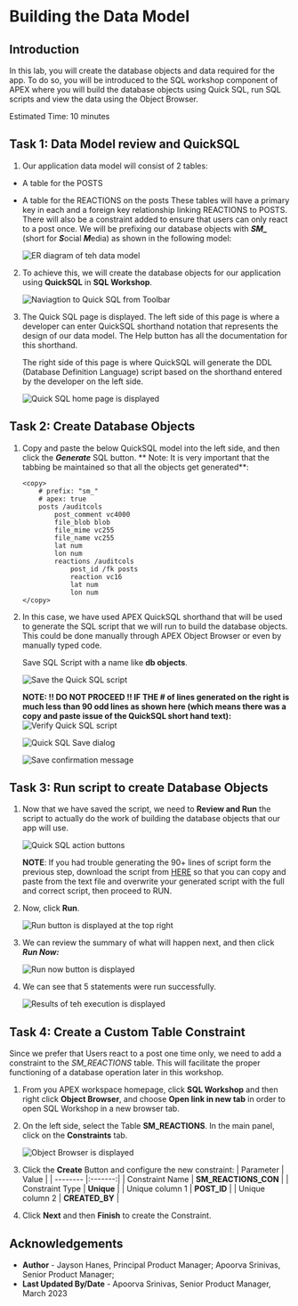 # Building the Data Model


## Introduction

In this lab, you will create the database objects and data required for the app. To do so, you will be introduced to the SQL workshop component of APEX where you will build the database objects using Quick SQL, run SQL scripts and view the data using the Object Browser.

Estimated Time: 10 minutes

## **Task 1**: Data Model review and QuickSQL

1. Our application data model will consist of 2 tables: 
- A table for the POSTS 
- A table for the REACTIONS on the posts
These tables will have a primary key in each and a foreign key relationship linking REACTIONS to POSTS.
There will also be a constraint added to ensure that users can only react to a post once. We will be prefixing our database objects with ***SM\_*** (short for ***S***ocial ***M***edia) as shown in the following 
model:

    ![ER diagram of teh data model](images/data-model.png "")

2. To achieve this, we will create the database objects for our application using **QuickSQL** in **SQL Workshop**.

    ![Naviagtion to Quick SQL from Toolbar](images/navigate-quick-sql.png "")

3. The Quick SQL page is displayed. 
The left side of this page is where a developer can enter QuickSQL
shorthand notation that represents the design of our data model. The Help button has all the documentation for this shorthand.

    The right side of this page is where QuickSQL will generate the DDL
(Database Definition Language) script based on the shorthand entered by
the developer on the left side.

   ![Quick SQL home page is displayed](images/quick-sql.png "")



## **Task 2**: Create Database Objects

1. Copy and paste the below QuickSQL model into the left side, and then click the ***Generate*** SQL
button. ** Note: It is very important that the tabbing be maintained so that
all the objects get generated**:

    ```
    <copy>
        # prefix: "sm_"
        # apex: true
        posts /auditcols
            post_comment vc4000
            file_blob blob
            file_mime vc255
            file_name vc255
            lat num
            lon num
            reactions /auditcols
                post_id /fk posts
                reaction vc16
                lat num
                lon num
    </copy>
    ```

2. In this case, we have used APEX QuickSQL shorthand that will be used to generate the SQL
script that we will run to build the database objects. This could be
done manually through APEX Object Browser or even by manually typed
code.

    Save SQL Script with a name like **db objects**.

   ![Save the Quick SQL script](images/save-quick-sql.png "")

    **NOTE: !! DO NOT PROCEED !! IF THE \# of lines generated on the right
is much less than 90 odd lines as shown here (which means there was a
copy and paste issue of the QuickSQL short hand text):**
    ![Verify Quick SQL script](images/verify-quick-sql.png "")

   ![Quick SQL Save dialog](images/name-quick-sql.png "")

   ![Save confirmation message](images/confirm-save.png "") 

## **Task 3**: Run script to create Database Objects

1. Now that we have saved the script, we need to **Review and Run** the
script to actually do the work of building the database objects that our
app will use.

    ![Quick SQL action buttons](images/review-run.png "")

    **NOTE**: If you had trouble generating the 90+ lines of script form the previous step, download the script from [HERE](files/apex-sm-quicksql.txt) so that you can copy and paste from the text file and overwrite your generated script with the full and correct script, then proceed to RUN.

2. Now, click **Run**.

    ![Run button is displayed at the top right](images/run-qsql.png)

3. We can review the summary of what will happen next, and then click
***Run Now:***

    ![Run now button is displayed](images/run-now.png)

4. We can see that 5 statements were run successfully.

    ![Results of teh execution is displayed](images/sql-processed.png)

## **Task 4**: Create a Custom Table Constraint

Since we prefer that Users react to a post one time only, we need to add a constraint to the *SM_REACTIONS* table. This will facilitate the proper functioning of a database operation later in this workshop.


1.  From you APEX workspace homepage, click **SQL Workshop** and then right click **Object Browser**, and choose  **Open link in new tab** in order to open SQL Workshop in a new browser tab. 

2.  On the left side, select the Table **SM_REACTIONS**. In the main panel, click on the **Constraints** tab.

    ![Object Browser is displayed](images/nav-object-browser.png)

3.  Click the **Create** Button and configure the new constraint:
    | Parameter | Value |
    | -------- |:-------:|
    | Constraint Name | **SM\_REACTIONS\_CON** |
    | Constraint Type | **Unique** |
    | Unique column 1 | **POST_ID** |
    | Unique column 2 | **CREATED_BY** |

4.  Click **Next** and then **Finish** to create the Constraint.

## **Acknowledgements**

 - **Author** - Jayson Hanes, Principal Product Manager; Apoorva Srinivas, Senior Product Manager; 
 - **Last Updated By/Date** - Apoorva Srinivas, Senior Product Manager, March 2023